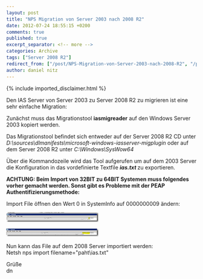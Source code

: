 ```yaml
---
layout: post
title: "NPS Migration von Server 2003 nach 2008 R2"
date: 2012-07-24 18:55:15 +0200
comments: true
published: true
excerpt_separator: <!-- more -->
categories: Archive
tags: ["Server 2008 R2"]
redirect_from: ["/post/NPS-Migration-von-Server-2003-nach-2008-R2", "/post/nps-migration-von-server-2003-nach-2008-r2"]
author: daniel nitz
---
```

<!-- more -->
{% include imported_disclaimer.html %}
<p>Den IAS Server von Server 2003 zu Server 2008 R2 zu migrieren ist eine sehr einfache Migration:</p>  <p>Zunächst muss das Migrationstool <strong>iasmigreader</strong> auf den Windows Server 2003 kopiert werden.</p>  <p>Das Migrationstool befindet sich entweder auf der Server 2008 R2 CD unter <em>D:\sources\dlmanifests\microsoft-windows-iasserver-migplugin</em> oder auf dem Server 2008 R2 unter <em>C:\Windows\SysWow64</em></p>  <p>Über die Kommandozeile wird das Tool aufgerufen um auf dem 2003 Server die Konfiguration in das vordefinierte Textfile <strong><em>ias.txt </em></strong>zu exportieren.</p>  <p><strong>ACHTUNG: Beim Import von 32BIT zu 64BIT Systemen muss folgendes vorher gemacht werden. Sonst gibt es Probleme mit der PEAP Authentifizierungsmethode:</strong></p>  <p>Import File öffnen den Wert 0 in SystemInfo auf 0000000009 ändern:</p>  <p><a href="/assets/image_444.png"><img title="image" style="border-left-width: 0px; border-right-width: 0px; border-bottom-width: 0px; display: inline; border-top-width: 0px" border="0" alt="image" src="/assets/image_thumb_442.png" width="244" height="26" /></a> </p>  <p><a href="/assets/image_445.png"><img title="image" style="border-left-width: 0px; border-right-width: 0px; border-bottom-width: 0px; display: inline; border-top-width: 0px" border="0" alt="image" src="/assets/image_thumb_443.png" width="244" height="21" /></a> </p>  <p></p>  <p>Nun kann das File auf dem 2008 Server importiert werden:    <br />Netsh nps import filename=&quot;paht\ias.txt&quot;</p>  <p>Grüße    <br />dn</p>
